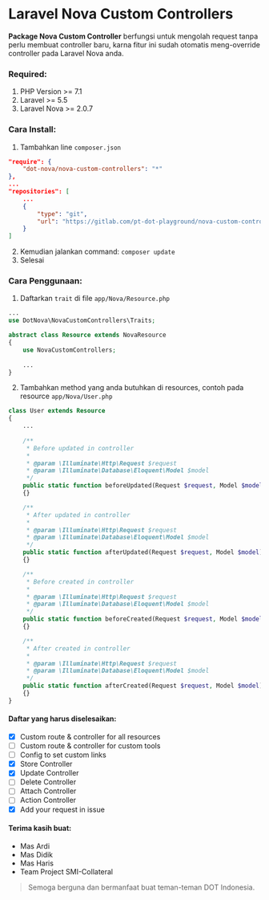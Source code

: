 # Laravel Nova Custom Controllers

**Package Nova Custom Controller** berfungsi untuk mengolah request tanpa perlu membuat controller baru, karna fitur ini sudah otomatis meng-override controller pada Laravel Nova anda.

### Required:

1. PHP Version >= 7.1
2. Laravel >= 5.5
3. Laravel Nova >= 2.0.7

### Cara Install:

1. Tambahkan line `composer.json`

```json
"require": {
    "dot-nova/nova-custom-controllers": "*"
},
...
"repositories": [
    ...
    {
        "type": "git",
        "url": "https://gitlab.com/pt-dot-playground/nova-custom-controllers"
    }
]
```

2. Kemudian jalankan command: `composer update`
3. Selesai

### Cara Penggunaan:

1. Daftarkan `trait` di file `app/Nova/Resource.php`

```php
...
use DotNova\NovaCustomControllers\Traits;

abstract class Resource extends NovaResource
{
    use NovaCustomControllers;
    
    ...
}
```

2. Tambahkan method yang anda butuhkan di resources, contoh pada resource `app/Nova/User.php`

```php
class User extends Resource
{
    ...
    
    /**
     * Before updated in controller
     *
     * @param \Illuminate\Http\Request $request
     * @param \Illuminate\Database\Eloquent\Model $model
     */
    public static function beforeUpdated(Request $request, Model $model)
    {}

    /**
     * After updated in controller
     *
     * @param \Illuminate\Http\Request $request
     * @param \Illuminate\Database\Eloquent\Model $model
     */
    public static function afterUpdated(Request $request, Model $model)
    {}

    /**
     * Before created in controller
     *
     * @param \Illuminate\Http\Request $request
     * @param \Illuminate\Database\Eloquent\Model $model
     */
    public static function beforeCreated(Request $request, Model $model)
    {}

    /**
     * After created in controller
     *
     * @param \Illuminate\Http\Request $request
     * @param \Illuminate\Database\Eloquent\Model $model
     */
    public static function afterCreated(Request $request, Model $model)
    {}
}
```

#### Daftar yang harus diselesaikan:
- [x] Custom route & controller for all resources
- [ ] Custom route & controller for custom tools
- [ ] Config to set custom links
- [x] Store Controller
- [x] Update Controller
- [ ] Delete Controller
- [ ] Attach Controller
- [ ] Action Controller
- [x] Add your request in issue

#### Terima kasih buat:
- Mas Ardi
- Mas Didik
- Mas Haris
- Team Project SMI-Collateral

> Semoga berguna dan bermanfaat buat teman-teman DOT Indonesia.
